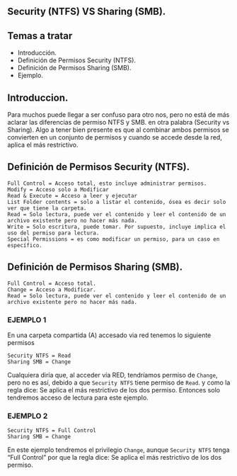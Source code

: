 ## Security (NTFS) VS Sharing (SMB).
## Temas a tratar
- Introducción.
- Definición de Permisos Security (NTFS).
- Definición de Permisos Sharing (SMB).
- Ejemplo.


## Introduccion.

Para muchos puede llegar a ser confuso para otro nos, pero no está de más aclarar las diferencias de permiso NTFS y SMB.
en otra palabra (Security vs Sharing). Algo a tener bien presente es que al combinar ambos permisos se convierten en un conjunto de permisos
y cuando se accede desde la red, aplica el más restrictivo.

## Definición de Permisos Security (NTFS).
```
Full Control = Acceso total, esto incluye administrar permisos.
Modify = Acceso solo a Modificar
Read & Execute = Acceso a leer y ejecutar
List Folder contents = solo a listar el contenido, ósea es decir solo ver que tiene la carpeta.
Read = Solo lectura, puede ver el contenido y leer el contenido de un archivo existente pero no hacer más nada.
Write = Solo escritura, puede tomar. Por supuesto, incluye implica el uso del permiso para lectura.
Special Permissions = es como modificar un permiso, para un caso en específico.
```

## Definición de Permisos Sharing (SMB).

```
Full Control = Acceso total.
Change = Acceso a Modificar.
Read = Solo lectura, puede ver el contenido y leer el contenido de un archivo existente pero no hacer más nada.
```
### EJEMPLO 1

En una carpeta compartida (A) accesado via red tenemos lo siguiente permisos
```
Security NTFS = Read
Sharing SMB = Change
```
Cualquiera diría que, al acceder vía RED, tendríamos permiso de `Change`, pero no es así, debido a que `Security NTFS` tiene permiso de `Read`. y como la regla dice: Se aplica el más
restrictivo de los dos permiso. Entonces solo tendremos acceso de lectura para este ejemplo.

### EJEMPLO 2
```
Security NTFS = Full Control
Sharing SMB = Change
```

En este ejemplo tendremos el privilegio `Change`, aunque `Security NTFS` tenga “Full Control” por que la regla dice: Se aplica el más
restrictivo de los dos permiso.
